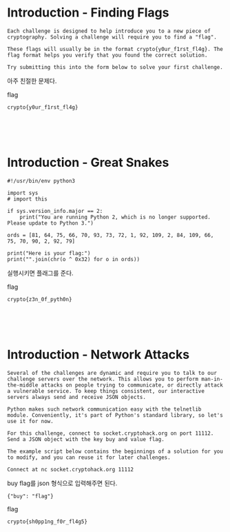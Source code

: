 # Introduction - Finding Flags

    Each challenge is designed to help introduce you to a new piece of cryptography. Solving a challenge will require you to find a "flag".

    These flags will usually be in the format crypto{y0ur_f1rst_fl4g}. The flag format helps you verify that you found the correct solution.

    Try submitting this into the form below to solve your first challenge.

아주 친절한 문제다.

flag

    crypto{y0ur_f1rst_fl4g}

</br></br></br>

# Introduction - Great Snakes

    #!/usr/bin/env python3

    import sys
    # import this

    if sys.version_info.major == 2:
        print("You are running Python 2, which is no longer supported. Please update to Python 3.")

    ords = [81, 64, 75, 66, 70, 93, 73, 72, 1, 92, 109, 2, 84, 109, 66, 75, 70, 90, 2, 92, 79]

    print("Here is your flag:")
    print("".join(chr(o ^ 0x32) for o in ords))

실행시키면 플래그를 준다.

flag

    crypto{z3n_0f_pyth0n}

</br></br></br>

# Introduction - Network Attacks

    Several of the challenges are dynamic and require you to talk to our challenge servers over the network. This allows you to perform man-in-the-middle attacks on people trying to communicate, or directly attack a vulnerable service. To keep things consistent, our interactive servers always send and receive JSON objects. 

    Python makes such network communication easy with the telnetlib module. Conveniently, it's part of Python's standard library, so let's use it for now.

    For this challenge, connect to socket.cryptohack.org on port 11112. Send a JSON object with the key buy and value flag.

    The example script below contains the beginnings of a solution for you to modify, and you can reuse it for later challenges.

    Connect at nc socket.cryptohack.org 11112

buy flag를 json 형식으로 입력해주면 된다. 

    {"buy": "flag"}

flag

    crypto{sh0pp1ng_f0r_fl4g5}